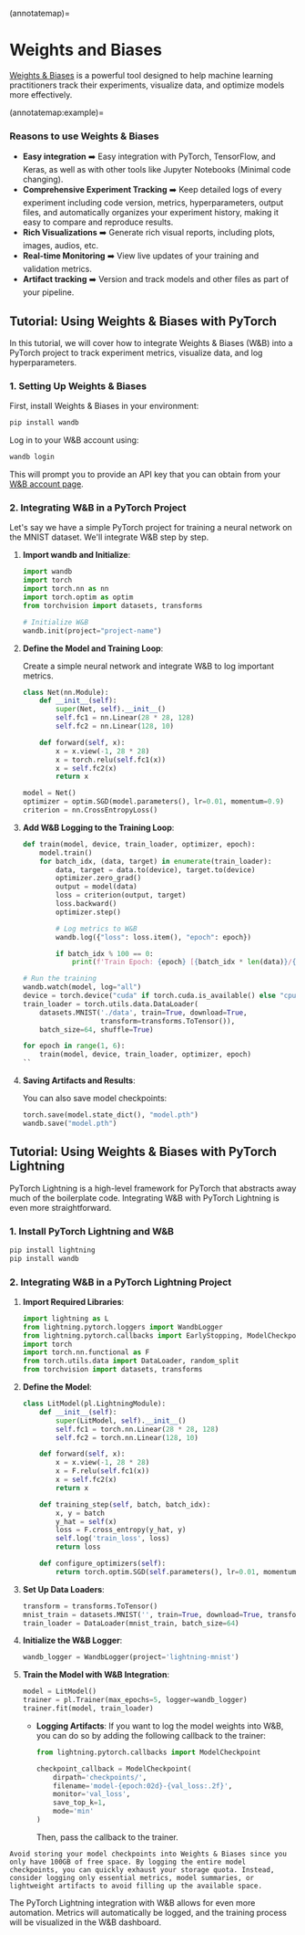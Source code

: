 (annotatemap)=
# Weights and Biases

[Weights & Biases](https://wandb.ai/site/) is a powerful tool designed to help machine learning practitioners track their experiments, visualize data, and optimize models more effectively.

(annotatemap:example)=
### Reasons to use Weights & Biases

- **Easy integration** ➡️ Easy integration with PyTorch, TensorFlow, and Keras, as well as with other tools like Jupyter Notebooks (Minimal code changing).
- **Comprehensive Experiment Tracking** ➡️ Keep detailed logs of every experiment including code version, metrics, hyperparameters, output files, and automatically organizes your experiment history, making it easy to compare and reproduce results.
- **Rich Visualizations** ➡️ Generate rich visual reports, including plots, images, audios, etc.
- **Real-time Monitoring** ➡️ View live updates of your training and validation metrics.
- **Artifact tracking** ➡️ Version and track models and other files as part of your pipeline.

## Tutorial: Using Weights & Biases with PyTorch

In this tutorial, we will cover how to integrate Weights & Biases (W&B) into a PyTorch project to track experiment metrics, visualize data, and log hyperparameters.

### 1. Setting Up Weights & Biases

First, install Weights & Biases in your environment:

```bash
pip install wandb
```

Log in to your W&B account using:

```bash
wandb login
```

This will prompt you to provide an API key that you can obtain from your [W&B account page](https://wandb.ai/authorize).

### 2. Integrating W&B in a PyTorch Project

Let's say we have a simple PyTorch project for training a neural network on the MNIST dataset. We'll integrate W&B step by step.

1. **Import wandb and Initialize**:

   ```python
   import wandb
   import torch
   import torch.nn as nn
   import torch.optim as optim
   from torchvision import datasets, transforms

   # Initialize W&B
   wandb.init(project="project-name")
   ```

2. **Define the Model and Training Loop**:

   Create a simple neural network and integrate W&B to log important metrics.

   ```python
   class Net(nn.Module):
       def __init__(self):
           super(Net, self).__init__()
           self.fc1 = nn.Linear(28 * 28, 128)
           self.fc2 = nn.Linear(128, 10)

       def forward(self, x):
           x = x.view(-1, 28 * 28)
           x = torch.relu(self.fc1(x))
           x = self.fc2(x)
           return x

   model = Net()
   optimizer = optim.SGD(model.parameters(), lr=0.01, momentum=0.9)
   criterion = nn.CrossEntropyLoss()
   ```

3. **Add W&B Logging to the Training Loop**:

   ```python
   def train(model, device, train_loader, optimizer, epoch):
       model.train()
       for batch_idx, (data, target) in enumerate(train_loader):
           data, target = data.to(device), target.to(device)
           optimizer.zero_grad()
           output = model(data)
           loss = criterion(output, target)
           loss.backward()
           optimizer.step()

           # Log metrics to W&B
           wandb.log({"loss": loss.item(), "epoch": epoch})

           if batch_idx % 100 == 0:
               print(f'Train Epoch: {epoch} [{batch_idx * len(data)}/{len(train_loader.dataset)}]	Loss: {loss.item():.6f}')

   # Run the training
   wandb.watch(model, log="all")
   device = torch.device("cuda" if torch.cuda.is_available() else "cpu")
   train_loader = torch.utils.data.DataLoader(
       datasets.MNIST('./data', train=True, download=True,
                      transform=transforms.ToTensor()),
       batch_size=64, shuffle=True)

   for epoch in range(1, 6):
       train(model, device, train_loader, optimizer, epoch)
   ``

4. **Saving Artifacts and Results**:

   You can also save model checkpoints:
   ```python
   torch.save(model.state_dict(), "model.pth")
   wandb.save("model.pth")
   ```

## Tutorial: Using Weights & Biases with PyTorch Lightning

PyTorch Lightning is a high-level framework for PyTorch that abstracts away much of the boilerplate code. Integrating W&B with PyTorch Lightning is even more straightforward.

### 1. Install PyTorch Lightning and W&B

```bash
pip install lightning
pip install wandb
```

### 2. Integrating W&B in a PyTorch Lightning Project

1. **Import Required Libraries**:

   ```python
   import lightning as L
   from lightning.pytorch.loggers import WandbLogger
   from lightning.pytorch.callbacks import EarlyStopping, ModelCheckpoint
   import torch
   import torch.nn.functional as F
   from torch.utils.data import DataLoader, random_split
   from torchvision import datasets, transforms
   ```

2. **Define the Model**:

   ```python
   class LitModel(pl.LightningModule):
       def __init__(self):
           super(LitModel, self).__init__()
           self.fc1 = torch.nn.Linear(28 * 28, 128)
           self.fc2 = torch.nn.Linear(128, 10)

       def forward(self, x):
           x = x.view(-1, 28 * 28)
           x = F.relu(self.fc1(x))
           x = self.fc2(x)
           return x

       def training_step(self, batch, batch_idx):
           x, y = batch
           y_hat = self(x)
           loss = F.cross_entropy(y_hat, y)
           self.log('train_loss', loss)
           return loss

       def configure_optimizers(self):
           return torch.optim.SGD(self.parameters(), lr=0.01, momentum=0.9)
   ```

3. **Set Up Data Loaders**:

   ```python
   transform = transforms.ToTensor()
   mnist_train = datasets.MNIST('', train=True, download=True, transform=transform)
   train_loader = DataLoader(mnist_train, batch_size=64)
   ```

4. **Initialize the W&B Logger**:

   ```python
   wandb_logger = WandbLogger(project='lightning-mnist')
   ```

5. **Train the Model with W&B Integration**:

   ```python
   model = LitModel()
   trainer = pl.Trainer(max_epochs=5, logger=wandb_logger)
   trainer.fit(model, train_loader)
   ```

    - **Logging Artifacts**:
        If you want to log the model weights into W&B, you can do so by adding the following callback to the trainer:

        ```python
        from lightning.pytorch.callbacks import ModelCheckpoint

        checkpoint_callback = ModelCheckpoint(
            dirpath='checkpoints/',
            filename='model-{epoch:02d}-{val_loss:.2f}',
            monitor='val_loss',
            save_top_k=1,
            mode='min'
        )
        ```
        Then, pass the callback to the trainer.

```{tip}
Avoid storing your model checkpoints into Weights & Biases since you only have 100GB of free space. By logging the entire model checkpoints, you can quickly exhaust your storage quota. Instead, consider logging only essential metrics, model summaries, or lightweight artifacts to avoid filling up the available space.
```

The PyTorch Lightning integration with W&B allows for even more automation. Metrics will automatically be logged, and the training process will be visualized in the W&B dashboard.
